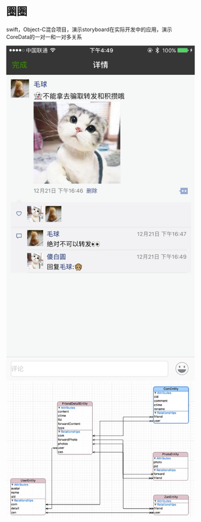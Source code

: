 # 圈圈
swift，Object-C混合项目，演示storyboard在实际开发中的应用，演示CoreData的一对一和一对多关系

![](https://github.com/zytabcd123/OO/blob/master/OO/o2.PNG?raw=true)
![](https://github.com/zytabcd123/OO/blob/master/OO/o1.png?raw=true)
